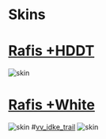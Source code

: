 # Skins
# [Rafis +HDDT](http://www.mediafire.com/file/xtrb2wzx993kgfc/Rafis%20+HDDT.osk)
![skin](https://i.gyazo.com/6dee8e15fce75d31e9eb353a29f9feae.jpg)
# [Rafis +White](https://www.mediafire.com/file/p2z2aa9z3nx8bjs/Rafis++White.osk/file) 
![skin](https://i.gyazo.com/94e636085024d2fefc8b5cb55ca27bcc.png)
#[vv_idke_trail](https://www.mediafire.com/file/5g81w12zq3w39kf/vv_idke_trail.osk/file)
![skin](https://i.gyazo.com/953ca834deb2ffa34bdc4814e09422c4.jpg)
